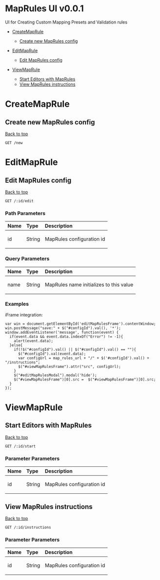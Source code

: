 <a name="top"></a>
# MapRules UI v0.0.1

UI for Creating Custom Mapping Presets and Validation rules

- [CreateMapRule](#createmaprule)
	- [Create new MapRules config](#create-new-maprules-config)
	
- [EditMapRule](#editmaprule)
	- [Edit MapRules config](#edit-maprules-config)
	
- [ViewMapRule](#viewmaprule)
	- [Start Editors with MapRules](#start-editors-with-maprules)
	- [View MapRules instructions](#view-maprules-instructions)
	


# <a name='createmaprule'></a> CreateMapRule

## <a name='create-new-maprules-config'></a> Create new MapRules config
[Back to top](#top)



	GET /new







# <a name='editmaprule'></a> EditMapRule

## <a name='edit-maprules-config'></a> Edit MapRules config
[Back to top](#top)



	GET /:id/edit





### Path Parameters

| Name     | Type       | Description                           |
|:---------|:-----------|:--------------------------------------|
|  id | String | <p>MapRules configuration id</p>|

### Query Parameters

| Name     | Type       | Description                           |
|:---------|:-----------|:--------------------------------------|
|  name | String | <p>MapRules name initializes to this value</p>|
### Examples

iFrame integration:

```
var win = document.getElementById('editMapRulesFrame').contentWindow;
win.postMessage("save:" + $("#configId").val(), '*');
window.addEventListener('message', function(event) {
  if(event.data && event.data.indexOf("Error") != -1){
    alert(event.data);
  }else{
    if(!$("#configId").val() || $("#configId").val() == ""){
      $("#configId").val(event.data);
      var configUrl = map_rules_url + "/" + $('#configId').val() + "/instructions";
      $("#viewMapRulesFrame").attr("src", configUrl);
    }
    $("#editMapRulesModal").modal('hide');
    $("#viewMapRulesFrame")[0].src =  $("#viewMapRulesFrame")[0].src;
  }
});
```




# <a name='viewmaprule'></a> ViewMapRule

## <a name='start-editors-with-maprules'></a> Start Editors with MapRules
[Back to top](#top)



	GET /:id/start





### Parameter Parameters

| Name     | Type       | Description                           |
|:---------|:-----------|:--------------------------------------|
|  id | String | <p>MapRules configuration id</p>|




## <a name='view-maprules-instructions'></a> View MapRules instructions
[Back to top](#top)



	GET /:id/instructions





### Parameter Parameters

| Name     | Type       | Description                           |
|:---------|:-----------|:--------------------------------------|
|  id | String | <p>MapRules configuration id</p>|




